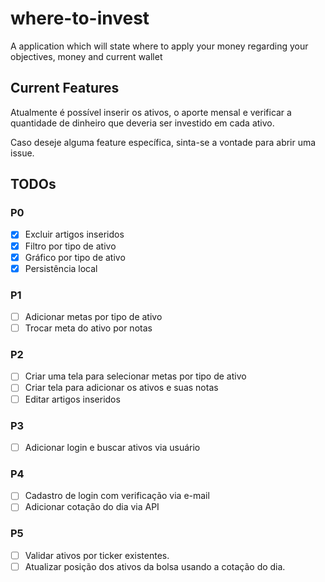 # where-to-invest

A application which will state where to apply your money regarding your objectives, money and current wallet

## Current Features

Atualmente é possível inserir os ativos, o aporte mensal e verificar a quantidade de dinheiro que deveria ser investido em cada ativo.

Caso deseje alguma feature específica, sinta-se a vontade para abrir uma issue.

## TODOs

### P0

- [x] Excluir artigos inseridos
- [x] Filtro por tipo de ativo
- [x] Gráfico por tipo de ativo
- [x] Persistência local

### P1

- [ ] Adicionar metas por tipo de ativo
- [ ] Trocar meta do ativo por notas

### P2

- [ ] Criar uma tela para selecionar metas por tipo de ativo
- [ ] Criar tela para adicionar os ativos e suas notas
- [ ] Editar artigos inseridos

### P3

- [ ] Adicionar login e buscar ativos via usuário

### P4

- [ ] Cadastro de login com verificação via e-mail
- [ ] Adicionar cotação do dia via API

### P5

- [ ] Validar ativos por ticker existentes.
- [ ] Atualizar posição dos ativos da bolsa usando a cotação do dia.
